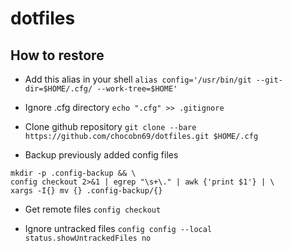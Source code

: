 # dotfiles

## How to restore

- Add this alias in your shell
`alias config='/usr/bin/git --git-dir=$HOME/.cfg/ --work-tree=$HOME'`

- Ignore .cfg directory
`echo ".cfg" >> .gitignore`

- Clone github repository
`git clone --bare https://github.com/chocobn69/dotfiles.git $HOME/.cfg`

- Backup previously added config files
```
mkdir -p .config-backup && \
config checkout 2>&1 | egrep "\s+\." | awk {'print $1'} | \
xargs -I{} mv {} .config-backup/{}
```

- Get remote files
`config checkout`

- Ignore untracked files
`config config --local status.showUntrackedFiles no`
